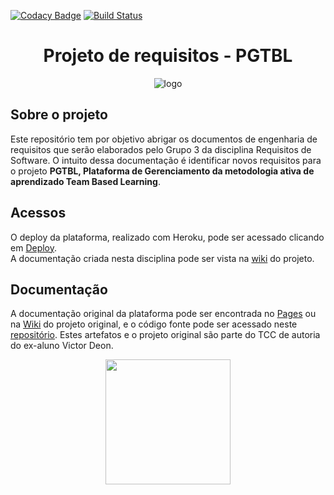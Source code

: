 [![Codacy Badge](https://api.codacy.com/project/badge/Grade/bcbcac621e1847e7af8e61bc202a03c6)](https://www.codacy.com/app/VictorArnaud/PGTBL?utm_source=github.com&amp;utm_medium=referral&amp;utm_content=VictorArnaud/PGTBL&amp;utm_campaign=Badge_Grade)
[![Build Status](https://travis-ci.org/VictorDeon/PGTBL.svg?branch=master)](https://travis-ci.org/VictorDeon/PGTBL)

<div align="center">
 
# Projeto de requisitos - PGTBL

</div>
<div align="center">

![logo](https://user-images.githubusercontent.com/14116020/48957651-17711600-ef41-11e8-9500-59c0c95fb089.png)

</div>

## Sobre o projeto
Este repositório tem por objetivo abrigar os documentos de engenharia de requisitos que serão elaborados pelo Grupo 3 da disciplina Requisitos de Software. O intuito dessa documentação é identificar novos requisitos para o projeto **PGTBL, Plataforma de Gerenciamento da metodologia ativa de aprendizado Team Based Learning**.

## Acessos
O deploy da plataforma, realizado com Heroku, pode ser acessado clicando em [Deploy](http://pgtbl-requisitos.herokuapp.com/).
<br>A documentação criada nesta disciplina pode ser vista na [wiki](https://rafaellajunqueira.github.io/PGTBL/#/) do projeto.

## Documentação

A documentação original da plataforma pode ser encontrada no [Pages](https://victordeon.github.io/PGTBL/) ou na [Wiki](https://github.com/VictorDeon/PGTBL/wiki) do projeto original, e o código fonte pode ser acessado neste [repositório](https://github.com/VictorDeon/PGTBL). Estes artefatos e o projeto original são parte do TCC de autoria do ex-aluno Victor Deon.

<p align="center"><a href="https://fga.unb.br" target="_blank"><img width="200"src="https://4.bp.blogspot.com/-0aa6fAFnSnA/VzICtBQgciI/AAAAAAAARn4/SxVsQPFNeE0fxkCPVgMWbhd5qIEAYCMbwCLcB/s1600/unb-gama.png"></a></p>
</p>
